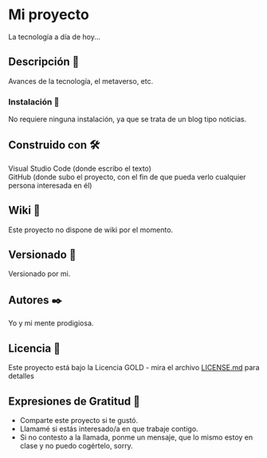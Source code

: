 # Mi proyecto

La tecnología a día de hoy...<br>

## Descripción 🚀

Avances de la tecnología, el metaverso, etc.<br>


### Instalación 🔧

No requiere ninguna instalación, ya que se trata de un blog tipo noticias.<br>

## Construido con 🛠️

Visual Studio Code (donde escribo el texto)<br>
GitHub (donde subo el proyecto, con el fin de que pueda verlo cualquier persona interesada en él)<br>

## Wiki 📖

Este proyecto no dispone de wiki por el momento.<br>

## Versionado 📌

Versionado por mi.<br>

## Autores ✒️

Yo y mi mente prodigiosa.<br>

## Licencia 📄

Este proyecto está bajo la Licencia GOLD - mira el archivo [LICENSE.md](LICENSE.md) para detalles<br>

## Expresiones de Gratitud 🎁

* Comparte este proyecto si te gustó.<br>
* Llamamé si estás interesado/a en que trabaje contigo.<br>
* Si no contesto a la llamada, ponme un mensaje, que lo mismo estoy en clase y no puedo cogértelo, sorry.<br>